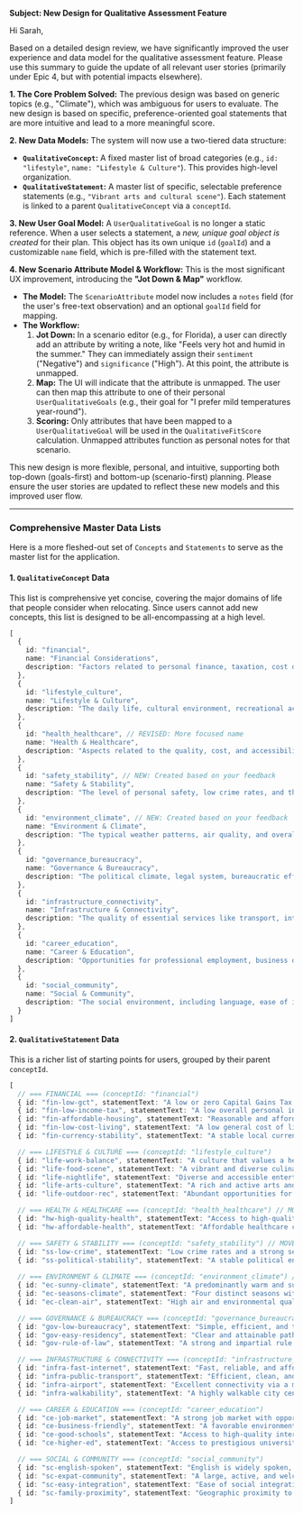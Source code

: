 **Subject: New Design for Qualitative Assessment Feature**

Hi Sarah,

Based on a detailed design review, we have significantly improved the user experience and data model for the qualitative assessment feature. Please use this summary to guide the update of all relevant user stories (primarily under Epic 4, but with potential impacts elsewhere).

**1. The Core Problem Solved:**
The previous design was based on generic topics (e.g., "Climate"), which was ambiguous for users to evaluate. The new design is based on specific, preference-oriented goal statements that are more intuitive and lead to a more meaningful score.

**2. New Data Models:**
The system will now use a two-tiered data structure:

* **`QualitativeConcept`:** A fixed master list of broad categories (e.g., `id: "lifestyle"`, `name: "Lifestyle & Culture"`). This provides high-level organization.
* **`QualitativeStatement`:** A master list of specific, selectable preference statements (e.g., `"Vibrant arts and cultural scene"`). Each statement is linked to a parent `QualitativeConcept` via a `conceptId`.

**3. New User Goal Model:**
A `UserQualitativeGoal` is no longer a static reference. When a user selects a statement, a *new, unique goal object is created* for their plan. This object has its own unique `id` (`goalId`) and a customizable `name` field, which is pre-filled with the statement text.

**4. New Scenario Attribute Model & Workflow:**
This is the most significant UX improvement, introducing the **"Jot Down & Map"** workflow.

* **The Model:** The `ScenarioAttribute` model now includes a `notes` field (for the user's free-text observation) and an optional `goalId` field for mapping.
* **The Workflow:**
    1.  **Jot Down:** In a scenario editor (e.g., for Florida), a user can directly add an attribute by writing a note, like "Feels very hot and humid in the summer." They can immediately assign their `sentiment` ("Negative") and `significance` ("High"). At this point, the attribute is unmapped.
    2.  **Map:** The UI will indicate that the attribute is unmapped. The user can then map this attribute to one of their personal `UserQualitativeGoals` (e.g., their goal for "I prefer mild temperatures year-round").
    3.  **Scoring:** Only attributes that have been mapped to a `UserQualitativeGoal` will be used in the `QualitativeFitScore` calculation. Unmapped attributes function as personal notes for that scenario.

This new design is more flexible, personal, and intuitive, supporting both top-down (goals-first) and bottom-up (scenario-first) planning. Please ensure the user stories are updated to reflect these new models and this improved user flow.

***

### Comprehensive Master Data Lists

Here is a more fleshed-out set of `Concepts` and `Statements` to serve as the master list for the application.

#### 1. `QualitativeConcept` Data
This list is comprehensive yet concise, covering the major domains of life that people consider when relocating. Since users cannot add new concepts, this list is designed to be all-encompassing at a high level.


```typescript
[
  {
    id: "financial",
    name: "Financial Considerations",
    description: "Factors related to personal finance, taxation, cost of living, and economic stability."
  },
  {
    id: "lifestyle_culture",
    name: "Lifestyle & Culture",
    description: "The daily life, cultural environment, recreational activities, and social norms of a location."
  },
  {
    id: "health_healthcare", // REVISED: More focused name
    name: "Health & Healthcare",
    description: "Aspects related to the quality, cost, and accessibility of the healthcare system."
  },
  {
    id: "safety_stability", // NEW: Created based on your feedback
    name: "Safety & Stability",
    description: "The level of personal safety, low crime rates, and the political and social stability of a location."
  },
  {
    id: "environment_climate", // NEW: Created based on your feedback
    name: "Environment & Climate",
    description: "The typical weather patterns, air quality, and overall natural environment."
  },
  {
    id: "governance_bureaucracy",
    name: "Governance & Bureaucracy",
    description: "The political climate, legal system, bureaucratic efficiency, and ease of residency."
  },
  {
    id: "infrastructure_connectivity",
    name: "Infrastructure & Connectivity",
    description: "The quality of essential services like transport, internet, and international travel access."
  },
  {
    id: "career_education",
    name: "Career & Education",
    description: "Opportunities for professional employment, business development, and education for oneself or family."
  },
  {
    id: "social_community",
    name: "Social & Community",
    description: "The social environment, including language, ease of integration, and community support networks."
  }
]
```

#### 2. `QualitativeStatement` Data
This is a richer list of starting points for users, grouped by their parent `conceptId`.

```typescript
[
  // === FINANCIAL === (conceptId: "financial")
  { id: "fin-low-gct", statementText: "A low or zero Capital Gains Tax rate", conceptId: "financial" },
  { id: "fin-low-income-tax", statementText: "A low overall personal income tax burden", conceptId: "financial" },
  { id: "fin-affordable-housing", statementText: "Reasonable and affordable housing options (rent or buy)", conceptId: "financial" },
  { id: "fin-low-cost-living", statementText: "A low general cost of living (groceries, utilities, etc.)", conceptId: "financial" },
  { id: "fin-currency-stability", statementText: "A stable local currency and reliable banking system", conceptId: "financial" },

  // === LIFESTYLE & CULTURE === (conceptId: "lifestyle_culture")
  { id: "life-work-balance", statementText: "A culture that values a healthy work-life balance", conceptId: "lifestyle_culture" },
  { id: "life-food-scene", statementText: "A vibrant and diverse culinary and restaurant scene", conceptId: "lifestyle_culture" },
  { id: "life-nightlife", statementText: "Diverse and accessible entertainment and nightlife options", conceptId: "lifestyle_culture" },
  { id: "life-arts-culture", statementText: "A rich and active arts and cultural scene (museums, theater, music)", conceptId: "lifestyle_culture" },
  { id: "life-outdoor-rec", statementText: "Abundant opportunities for outdoor recreation (hiking, beaches, parks)", conceptId: "lifestyle_culture" },

  // === HEALTH & HEALTHCARE === (conceptId: "health_healthcare") // MOVED-IN: Now focused on healthcare.
  { id: "hw-high-quality-health", statementText: "Access to high-quality, modern medical facilities and specialists", conceptId: "health_healthcare" },
  { id: "hw-affordable-health", statementText: "Affordable healthcare costs and comprehensive insurance options", conceptId: "health_healthcare" },

  // === SAFETY & STABILITY === (conceptId: "safety_stability") // MOVED-IN: New, dedicated concept for safety.
  { id: "ss-low-crime", statementText: "Low crime rates and a strong sense of personal safety", conceptId: "safety_stability" },
  { id: "ss-political-stability", statementText: "A stable political environment, distant from geopolitical conflicts", conceptId: "safety_stability" },
  
  // === ENVIRONMENT & CLIMATE === (conceptId: "environment_climate") // MOVED-IN: New, dedicated concept for climate/environment.
  { id: "ec-sunny-climate", statementText: "A predominantly warm and sunny climate", conceptId: "environment_climate" },
  { id: "ec-seasons-climate", statementText: "Four distinct seasons with varied weather", conceptId: "environment_climate" },
  { id: "ec-clean-air", statementText: "High air and environmental quality with low pollution", conceptId: "environment_climate" },

  // === GOVERNANCE & BUREAUCRACY === (conceptId: "governance_bureaucracy")
  { id: "gov-low-bureaucracy", statementText: "Simple, efficient, and transparent government bureaucracy", conceptId: "governance_bureaucracy" },
  { id: "gov-easy-residency", statementText: "Clear and attainable pathways to long-term residency or citizenship", conceptId: "governance_bureaucracy" },
  { id: "gov-rule-of-law", statementText: "A strong and impartial rule of law that protects personal and property rights", conceptId: "governance_bureaucracy" },

  // === INFRASTRUCTURE & CONNECTIVITY === (conceptId: "infrastructure_connectivity")
  { id: "infra-fast-internet", statementText: "Fast, reliable, and affordable high-speed internet", conceptId: "infrastructure_connectivity" },
  { id: "infra-public-transport", statementText: "Efficient, clean, and extensive public transportation", conceptId: "infrastructure_connectivity" },
  { id: "infra-airport", statementText: "Excellent connectivity via a major international airport", conceptId: "infrastructure_connectivity" },
  { id: "infra-walkability", statementText: "A highly walkable city center with pedestrian-friendly areas", conceptId: "infrastructure_connectivity" },

  // === CAREER & EDUCATION === (conceptId: "career_education")
  { id: "ce-job-market", statementText: "A strong job market with opportunities in my field", conceptId: "career_education" },
  { id: "ce-business-friendly", statementText: "A favorable environment for entrepreneurs and starting a business", conceptId: "career_education" },
  { id: "ce-good-schools", statementText: "Access to high-quality international or private schools for children", conceptId: "career_education" },
  { id: "ce-higher-ed", statementText: "Access to prestigious universities for higher education", conceptId: "career_education" },

  // === SOCIAL & COMMUNITY === (conceptId: "social_community")
  { id: "sc-english-spoken", statementText: "English is widely spoken, making daily life easy without the local language", conceptId: "social_community" },
  { id: "sc-expat-community", statementText: "A large, active, and welcoming expat community", conceptId: "social_community" }, // FIXED: Typo "id:g id:" is corrected.
  { id: "sc-easy-integration", statementText: "Ease of social integration with the local population", conceptId: "social_community" },
  { id: "sc-family-proximity", statementText: "Geographic proximity to my family and friends", conceptId: "social_community" }
]
```
